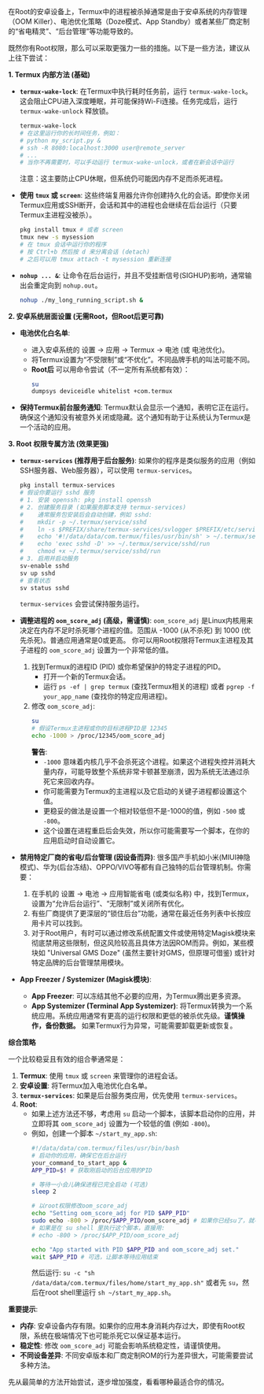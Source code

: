 在Root的安卓设备上，Termux中的进程被杀掉通常是由于安卓系统的内存管理（OOM Killer）、电池优化策略（Doze模式、App Standby）或者某些厂商定制的“省电精灵”、“后台管理”等功能导致的。

既然你有Root权限，那么可以采取更强力一些的措施。以下是一些方法，建议从上往下尝试：

**1. Termux 内部方法 (基础)**

*   **`termux-wake-lock`**:
    在Termux中执行耗时任务前，运行 `termux-wake-lock`。这会阻止CPU进入深度睡眠，并可能保持Wi-Fi连接。任务完成后，运行 `termux-wake-unlock` 释放锁。
    ```bash
    termux-wake-lock
    # 在这里运行你的长时间任务，例如：
    # python my_script.py &
    # ssh -R 8080:localhost:3000 user@remote_server
    # ...
    # 当你不再需要时，可以手动运行 termux-wake-unlock，或者在新会话中运行
    ```
    注意：这主要防止CPU休眠，但系统仍可能因内存不足而杀死进程。

*   **使用 `tmux` 或 `screen`**:
    这些终端复用器允许你创建持久化的会话。即使你关闭Termux应用或SSH断开，会话和其中的进程也会继续在后台运行（只要Termux主进程没被杀）。
    ```bash
    pkg install tmux # 或者 screen
    tmux new -s mysession
    # 在 tmux 会话中运行你的程序
    # 按 Ctrl+b 然后按 d 来分离会话 (detach)
    # 之后可以用 tmux attach -t mysession 重新连接
    ```

*   **`nohup ... &`**:
    让命令在后台运行，并且不受挂断信号(SIGHUP)影响，通常输出会重定向到 `nohup.out`。
    ```bash
    nohup ./my_long_running_script.sh &
    ```

**2. 安卓系统层面设置 (无需Root，但Root后更可靠)**

*   **电池优化白名单**:
    *   进入安卓系统的 设置 -> 应用 -> Termux -> 电池 (或 电池优化)。
    *   将Termux设置为“不受限制”或“不优化”。不同品牌手机的叫法可能不同。
    *   **Root后** 可以用命令尝试（不一定所有系统都有效）：
        ```bash
        su
        dumpsys deviceidle whitelist +com.termux
        ```

*   **保持Termux前台服务通知**:
    Termux默认会显示一个通知，表明它正在运行。确保这个通知没有被意外关闭或隐藏。这个通知有助于让系统认为Termux是一个活动的应用。

**3. Root 权限专属方法 (效果更强)**

*   **`termux-services` (推荐用于后台服务)**:
    如果你的程序是类似服务的应用（例如SSH服务器、Web服务器），可以使用 `termux-services`。
    ```bash
    pkg install termux-services
    # 假设你要运行 sshd 服务
    # 1. 安装 openssh: pkg install openssh
    # 2. 创建服务目录 (如果服务脚本支持 termux-services)
    #    通常服务包安装后会自动创建，例如 sshd:
    #    mkdir -p ~/.termux/service/sshd
    #    ln -s $PREFIX/share/termux-services/svlogger $PREFIX/etc/service/sshd/log/run # 可选，用于日志
    #    echo '#!/data/data/com.termux/files/usr/bin/sh' > ~/.termux/service/sshd/run
    #    echo 'exec sshd -D' >> ~/.termux/service/sshd/run
    #    chmod +x ~/.termux/service/sshd/run
    # 3. 启用并启动服务
    sv-enable sshd
    sv up sshd
    # 查看状态
    sv status sshd
    ```
    `termux-services` 会尝试保持服务运行。

*   **调整进程的 `oom_score_adj` (高级，需谨慎)**:
    `oom_score_adj` 是Linux内核用来决定在内存不足时杀死哪个进程的值。范围从 -1000 (从不杀死) 到 1000 (优先杀死)。普通应用通常是0或更高。
    你可以用Root权限将Termux主进程及其子进程的 `oom_score_adj` 设置为一个非常低的值。

    1.  找到Termux的进程ID (PID) 或你希望保护的特定子进程的PID。
        *   打开一个新的Termux会话。
        *   运行 `ps -ef | grep termux` (查找Termux相关的进程) 或者 `pgrep -f your_app_name` (查找你的特定应用进程)。
    2.  修改 `oom_score_adj`:
        ```bash
        su
        # 假设Termux主进程或你的目标进程PID是 12345
        echo -1000 > /proc/12345/oom_score_adj
        ```
        **警告**:
        *   `-1000` 意味着内核几乎不会杀死这个进程。如果这个进程失控并消耗大量内存，可能导致整个系统非常卡顿甚至崩溃，因为系统无法通过杀死它来回收内存。
        *   你可能需要为Termux的主进程以及它启动的关键子进程都设置这个值。
        *   更稳妥的做法是设置一个相对较低但不是-1000的值，例如 `-500` 或 `-800`。
        *   这个设置在进程重启后会失效，所以你可能需要写一个脚本，在你的应用启动时自动设置它。

*   **禁用特定厂商的省电/后台管理 (因设备而异)**:
    很多国产手机如小米(MIUI神隐模式)、华为(后台冻结)、OPPO/VIVO等都有自己独特的后台管理机制。你需要：
    1.  在手机的 设置 -> 电池 -> 应用智能省电 (或类似名称) 中，找到Termux，设置为“允许后台运行”、“无限制”或关闭所有优化。
    2.  有些厂商提供了更深层的“锁住后台”功能，通常在最近任务列表中长按应用卡片可以找到。
    3.  对于Root用户，有时可以通过修改系统配置文件或使用特定Magisk模块来彻底禁用这些限制，但这风险较高且具体方法因ROM而异。例如，某些模块如 "Universal GMS Doze" (虽然主要针对GMS，但原理可借鉴) 或针对特定品牌的后台管理禁用模块。

*   **App Freezer / Systemizer (Magisk模块)**:
    *   **App Freezer**: 可以冻结其他不必要的应用，为Termux腾出更多资源。
    *   **App Systemizer (Terminal App Systemizer)**: 将Termux转换为一个系统应用。系统应用通常有更高的运行权限和更低的被杀优先级。**谨慎操作，备份数据。** 如果Termux行为异常，可能需要卸载更新或恢复。

**综合策略**

一个比较稳妥且有效的组合拳通常是：

1.  **Termux**: 使用 `tmux` 或 `screen` 来管理你的进程会话。
2.  **安卓设置**: 将Termux加入电池优化白名单。
3.  **`termux-services`**: 如果是后台服务类应用，优先使用 `termux-services`。
4.  **Root**:
    *   如果上述方法还不够，考虑用 `su` 启动一个脚本，该脚本启动你的应用，并立即将其 `oom_score_adj` 设置为一个较低的值 (例如 `-800`)。
    *   例如，创建一个脚本 `~/start_my_app.sh`:
        ```bash
        #!/data/data/com.termux/files/usr/bin/bash
        # 启动你的应用，确保它在后台运行
        your_command_to_start_app &
        APP_PID=$! # 获取刚启动的后台应用的PID

        # 等待一小会儿确保进程已完全启动 (可选)
        sleep 2

        # 以root权限修改oom_score_adj
        echo "Setting oom_score_adj for PID $APP_PID"
        sudo echo -800 > /proc/$APP_PID/oom_score_adj # 如果你已经su了，就不需要sudo
        # 如果是在 su shell 里执行这个脚本，直接用:
        # echo -800 > /proc/$APP_PID/oom_score_adj

        echo "App started with PID $APP_PID and oom_score_adj set."
        wait $APP_PID # 可选，让脚本等待应用结束
        ```
        然后运行: `su -c "sh /data/data/com.termux/files/home/start_my_app.sh"`
        或者先 `su`，然后在root shell里运行 `sh ~/start_my_app.sh`。

**重要提示**:

*   **内存**: 安卓设备内存有限。如果你的应用本身消耗内存过大，即使有Root权限，系统在极端情况下也可能杀死它以保证基本运行。
*   **稳定性**: 修改 `oom_score_adj` 可能会影响系统稳定性，请谨慎使用。
*   **不同设备差异**: 不同安卓版本和厂商定制ROM的行为差异很大，可能需要尝试多种方法。

先从最简单的方法开始尝试，逐步增加强度，看看哪种最适合你的情况。
